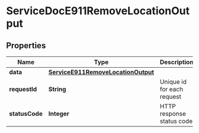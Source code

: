 

# ServiceDocE911RemoveLocationOutput

## Properties

Name | Type | Description | Notes
------------ | ------------- | ------------- | -------------
**data** | [**ServiceE911RemoveLocationOutput**](ServiceE911RemoveLocationOutput.md) |  |  [optional]
**requestId** | **String** | Unique id for each request |  [optional]
**statusCode** | **Integer** | HTTP response status code |  [optional]




